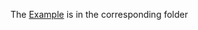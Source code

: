 The [Example][example] is in the corresponding folder

[example]: https://github.com/MadBrains/Mad-Pay-Flutter/tree/main/example